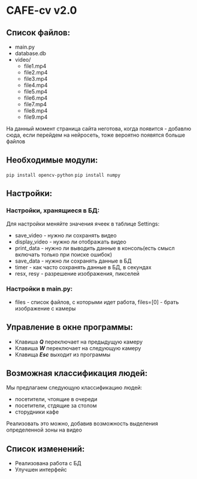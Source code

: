 # CAFE-cv v2.0
## Список файлов:
- main.py
- database.db
- video/
    - file1.mp4
    - file2.mp4
    - file3.mp4
    - file4.mp4
    - file5.mp4
    - file6.mp4
    - file7.mp4
    - file8.mp4
    - file9.mp4

На данный момент страница сайта неготова, когда появится - добавлю сюда, если перейдем на нейросеть, тоже вероятно появятся больше файлов

## Необходимые модули:
`pip install opencv-python`
`pip install numpy`

## Настройки:
### Настройки, хранящиеся в БД:
Для настройки меняйте значения ячеек в таблице Settings:
- save_video - нужно ли сохранять видео
- display_video - нужно ли отображать видео
- print_data - нужно ли выводить данные в консоль(есть смысл включать только при поиске ошибок)
- save_data - нужно ли сохранять данные в БД
- timer - как часто сохранять данные в БД, в секундах
- resx, resy - разрешение изображения, пикселей
### Настройки в main.py:
- files - список файлов, с которыми идет работа, files=[0] - брать изображение с камеры

## Управление в окне программы:
- Клавиша ___Q___ переключает на предыдущую камеру
- Клавиша ___W___ переключает на следующую камеру
- Клавища ___Esc___ выходит из программы

## Возможная классификация людей:
Мы предлагаем следующую классификацию людей:
- посетители, чтоящие в очереди
- посетители, стдящие за столом
- сторудники кафе

Реализовать это можно, добавив возможность выделения определенной зоны на видео


## Список изменений:
- Реализована работа с БД
- Улучшен интерфейс